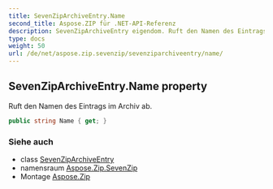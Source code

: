 ```yaml
---
title: SevenZipArchiveEntry.Name
second_title: Aspose.ZIP für .NET-API-Referenz
description: SevenZipArchiveEntry eigendom. Ruft den Namen des Eintrags im Archiv ab.
type: docs
weight: 50
url: /de/net/aspose.zip.sevenzip/sevenziparchiveentry/name/
---
```

## SevenZipArchiveEntry.Name property

Ruft den Namen des Eintrags im Archiv ab.

```csharp
public string Name { get; }
```

### Siehe auch

* class [SevenZipArchiveEntry](../)
* namensraum [Aspose.Zip.SevenZip](../../sevenziparchiveentry/)
* Montage [Aspose.Zip](../../../)


